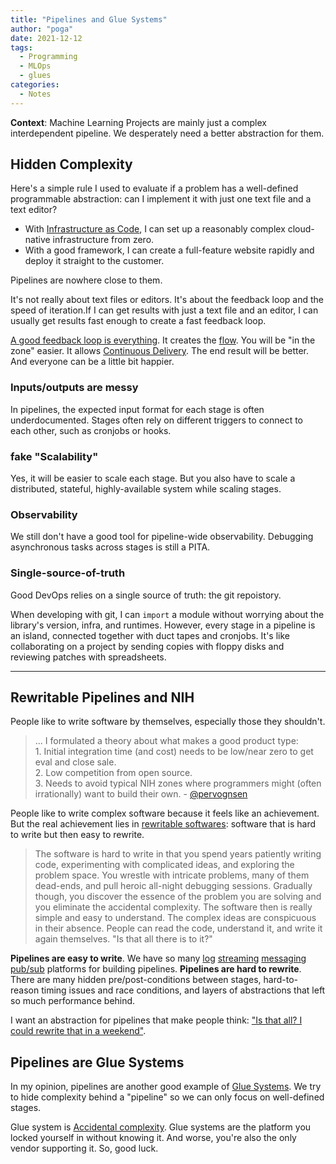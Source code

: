 ```yaml
---
title: "Pipelines and Glue Systems"
author: "poga"
date: 2021-12-12
tags:
  - Programming
  - MLOps
  - glues
categories:
  - Notes
---
```


**Context**: Machine Learning Projects are mainly just a complex interdependent pipeline. We desperately need a better abstraction for them.

<!--more-->

## Hidden Complexity

Here's a simple rule I used to evaluate if a problem has a well-defined programmable abstraction: can I implement it with just one text file and a text editor?

- With [Infrastructure as Code](https://docs.microsoft.com/en-us/devops/deliver/what-is-infrastructure-as-code), I can set up a reasonably complex cloud-native infrastructure from zero.
- With a good framework, I can create a full-feature website rapidly and deploy it straight to the customer.

Pipelines are nowhere close to them.

It's not really about text files or editors. It's about the feedback loop and the speed of iteration.If I can get results with just a text file and an editor, I can usually get results fast enough to create a fast feedback loop.

[A good feedback loop is everything](https://martinfowler.com/articles/developer-effectiveness.html). It creates the [flow](https://en.wikipedia.org/wiki/Flow_(psychology)). You will be "in the zone" easier. It allows [Continuous Delivery](https://docs.microsoft.com/en-us/devops/deliver/what-is-continuous-delivery). The end result will be better. And everyone can be a little bit happier.

### Inputs/outputs are messy

In pipelines, the expected input format for each stage is often underdocumented. Stages often rely on different triggers to connect to each other, such as cronjobs or hooks.

### fake "Scalability"

Yes, it will be easier to scale each stage. But you also have to scale a distributed, stateful, highly-available system while scaling stages.

### Observability

We still don't have a good tool for pipeline-wide observability. Debugging asynchronous tasks across stages is still a PITA.

### Single-source-of-truth

Good DevOps relies on a single source of truth: the git repoistory.

When developing with git, I can `import` a module without worrying about the library's version, infra, and runtimes. However, every stage in a pipeline is an island, connected together with duct tapes and cronjobs. It's like collaborating on a project by sending copies with floppy disks and reviewing patches with spreadsheets.

---

## Rewritable Pipelines and NIH

People like to write software by themselves, especially those they shouldn't.

> ... I formulated a theory about what makes a good product type: <br />1. Initial integration time (and cost) needs to be low/near zero to get eval and close sale. <br />2. Low competition from open source. <br />3. Needs to avoid typical NIH zones where programmers might (often irrationally) want to build their own. - [@pervognsen](https://twitter.com/pervognsen/status/1473194196399902721)


People like to write complex software because it feels like an achievement. But the real achievement lies in [rewritable softwares](https://www.youtube.com/watch?v=agw-wlHGi0E): software that is hard to write but then easy to rewrite.

> The software is hard to write in that you spend years patiently writing code, experimenting with complicated ideas, and exploring the problem space. You wrestle with intricate problems, many of them dead-ends, and pull heroic all-night debugging sessions. Gradually though, you discover the essence of the problem you are solving and you eliminate the accidental complexity. The software then is really simple and easy to understand. The complex ideas are conspicuous in their absence. People can read the code, understand it, and write it again themselves. "Is that all there is to it?"

**Pipelines are easy to write**. We have so many [log](https://kafka.apache.org/) [streaming](https://pulsar.apache.org/en/) [messaging](https://www.rabbitmq.com/) [pub/sub](https://nats.io/) platforms for building pipelines.
**Pipelines are hard to rewrite**. There are many hidden pre/post-conditions between stages, hard-to-reason timing issues and race conditions, and layers of abstractions that left so much performance behind.

I want an abstraction for pipelines that make people think: ["Is that all? I could rewrite that in a weekend"](https://github.com/lukego/blog/issues/12).

## Pipelines are Glue Systems

In my opinion, pipelines are another good example of [Glue Systems](/tags/glues/). We try to hide complexity behind a "pipeline" so we can only focus on well-defined stages.

Glue system is [Accidental complexity](https://en.wikipedia.org/wiki/No_Silver_Bullet). Glue systems are the platform you locked yourself in without knowing it. And worse, you're also the only vendor supporting it. So, good luck.
